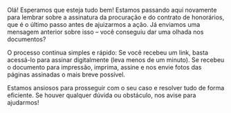 Olá!
Esperamos que esteja tudo bem! Estamos passando aqui novamente para lembrar sobre a assinatura da procuração e do contrato de honorários, que é o último passo antes de ajuizarmos a ação. Já enviamos uma mensagem anterior sobre isso – você conseguiu dar uma olhada nos documentos?

O processo continua simples e rápido: 
Se você recebeu um link, basta acessá-lo para assinar digitalmente (leva menos de um minuto). 
Se recebeu o documento para impressão, imprima, assine e nos envie fotos das páginas assinadas o mais breve possível.

Estamos ansiosos para prosseguir com o seu caso e resolver tudo de forma eficiente. Se houver qualquer dúvida ou obstáculo, nos avise para ajudarmos!
